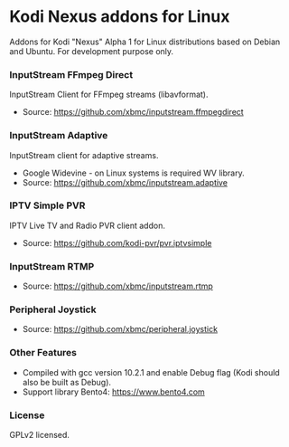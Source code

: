 # Kodi Nexus addons for Linux
Addons for Kodi "Nexus" Alpha 1 for Linux distributions based on Debian and Ubuntu. For development purpose only.
    
### InputStream FFmpeg Direct
InputStream Client for FFmpeg streams (libavformat).
- Source: https://github.com/xbmc/inputstream.ffmpegdirect

### InputStream Adaptive
InputStream client for adaptive streams.
- Google Widevine - on Linux systems is required WV library.
- Source: https://github.com/xbmc/inputstream.adaptive

### IPTV Simple PVR
IPTV Live TV and Radio PVR client addon.
 - Source: https://github.com/kodi-pvr/pvr.iptvsimple

### InputStream RTMP
- Source: https://github.com/xbmc/inputstream.rtmp

### Peripheral Joystick
- Source: https://github.com/xbmc/peripheral.joystick

### Other Features
- Compiled with gcc version 10.2.1 and enable Debug flag (Kodi should also be built as Debug).
- Support library Bento4: https://www.bento4.com

### License
GPLv2 licensed.
